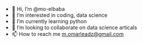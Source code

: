 - 👋 Hi, I’m @mo-elbaba
- 👀 I’m interested in coding, data science
- 🌱 I’m currently learning python
- 💞️ I’m looking to collaborate on data science articals
- 📫 How to reach me m.omarleadz@gmail.com

<!---
mo-elbaba/mo-elbaba is a ✨ special ✨ repository because its `README.md` (this file) appears on your GitHub profile.
You can click the Preview link to take a look at your changes.
--->

